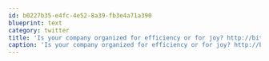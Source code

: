 ```yaml
---
id: b0227b35-e4fc-4e52-8a39-fb3e4a71a390
blueprint: text
category: twitter
title: 'Is your company organized for efficiency or for joy? http://bit.ly/8ZgfB9'
caption: 'Is your company organized for efficiency or for joy? http://bit.ly/8ZgfB9'
---
```

